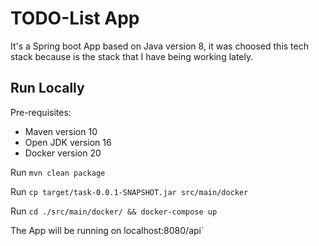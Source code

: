 # TODO-List App

It's a Spring boot App based on Java version 8, it was choosed this tech stack because is the stack that I have being working lately.


## Run Locally
Pre-requisites:
  - Maven version 10
  - Open JDK version 16 
  - Docker version 20
  
Run `mvn clean package`

Run `cp target/task-0.0.1-SNAPSHOT.jar src/main/docker`

Run `cd ./src/main/docker/ && docker-compose up`

The App will be running on localhost:8080/api`




